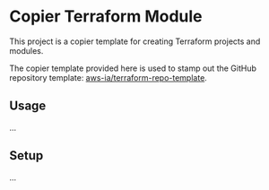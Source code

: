 # Copier Terraform Module

This project is a copier template for creating Terraform projects and modules.

The copier template provided here is used to stamp out the GitHub repository template: [aws-ia/terraform-repo-template](https://github.com/aws-ia/terraform-repo-template).

## Usage

...

## Setup

...
